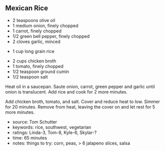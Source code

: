 Mexican Rice
------------

- 2 teaspoons olive oil
- 1 medium onion, finely chopped
- 1 carrot, finely chopped
- 1/2 green bell pepper, finely chopped
- 2 cloves garlic, minced
<!-- -->
- 1 cup long grain rice
<!-- -->
- 2 cups chicken broth
- 1 tomato, finely chopped
- 1/2 teaspoon ground cumin
- 1/2 teaspoon salt

Heat oil in a saucepan.  Saute onion, carrot, green pepper and garlic
until onion is translucent.  Add rice and cook for 2 more minutes.

Add chicken broth, tomato, and salt.  Cover and reduce heat to low.
Simmer for 20 minutes.  Remove from heat, leaving the cover on and
let rest for 5 more minutes.

- source: Tom Schutter
- keywords: rice, southwest, vegetarian
- ratings: Linda-3, Tom-8, Kyle-6, Skylar-?
- time: 65 minutes
- notes: things to try: corn, peas, > 6 jalapeno slices, salsa
